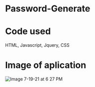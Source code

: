 # Password-Generate
 
# Code used
HTML, Javascript, Jquery, CSS

# Image of aplication
![Image 7-19-21 at 6 27 PM](https://user-images.githubusercontent.com/85003559/126240101-eb408487-b5fe-4989-9dfe-babdfaac9853.jpg)

